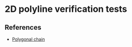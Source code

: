 # 2D polyline verification tests

## References
- [Polygonal chain](https://en.wikipedia.org/wiki/Polygonal_chain)
